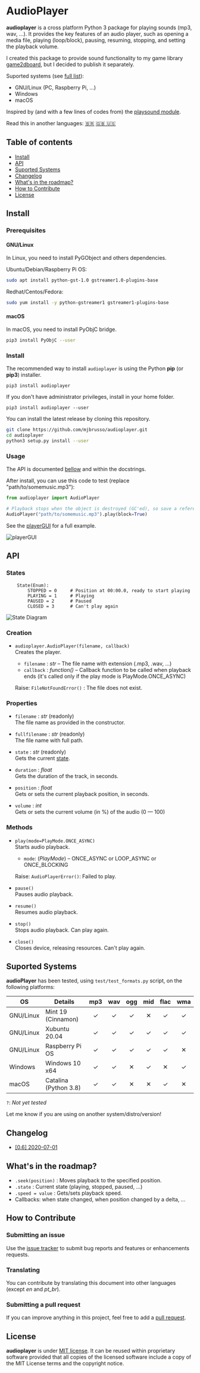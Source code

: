 # AudioPlayer
**audioplayer** is a cross platform Python 3 package for playing sounds (mp3, wav, ...). It provides the key features of an audio player, such as opening a media file, playing (loop/block), pausing, resuming, stopping, and setting the playback volume.

I created this package to provide sound functionality to my game library [game2dboard](https://github.com/mjbrusso/game2dboard), but I decided to publish it separately.

Suported systems (see [full list](#suported-systems)):
- GNU/Linux (PC, Raspberry Pi, ...)
- Windows
- macOS

Inspired by (and with a few lines of codes from) the [playsound module](https://github.com/TaylorSMarks/playsound).

Read this in another languages: [🇧🇷](README-pt_BR.md) [🇬🇧 🇺🇸](README.md)

## Table of contents
* [Install](#Install)
* [API](#API)
* [Suported Systems](#Suported-Systems)
* [Changelog](#changelog)
* [What's in the roadmap?](#whats-in-the-roadmap)
* [How to Contribute](#how-to-contribute)
* [License](#license)
  

## Install

### Prerequisites

#### GNU/Linux
In Linux, you need to install PyGObject and others dependencies.

Ubuntu/Debian/Raspberry Pi OS:
```bash
sudo apt install python-gst-1.0 gstreamer1.0-plugins-base                
```

Redhat/Centos/Fedora:
```bash
sudo yum install -y python-gstreamer1 gstreamer1-plugins-base
```

#### macOS

In macOS, you need to install PyObjC bridge.

```bash
pip3 install PyObjC --user
```

### Install

The recommended way to install `audioplayer` is using the Python **pip** (or **pip3**) installer.

```
pip3 install audioplayer
```

If you don't have administrator privileges, install in your home folder.

```
pip3 install audioplayer --user
```


You can install the latest release by cloning this repository.

```bash
git clone https://github.com/mjbrusso/audioplayer.git 
cd audioplayer
python3 setup.py install --user
```

### Usage

The API is documented [bellow](#API) and within the docstrings. 

After install, you can use this code to test (replace "path/to/somemusic.mp3"):

```python
from audioplayer import AudioPlayer

# Playback stops when the object is destroyed (GC'ed), so save a reference to the object for non-blocking playback.
AudioPlayer("path/to/somemusic.mp3").play(block=True)

```

See the [playerGUI](https://github.com/mjbrusso/AudioPlayer/blob/master/example/) for a full example.

![playerGUI](https://raw.githubusercontent.com/mjbrusso/game2dboard/master/docs/playerGUI.png) 

## API

### States

```python3
    State(Enum):
        STOPPED = 0     # Position at 00:00.0, ready to start playing
        PLAYING = 1     # Playing
        PAUSED = 2      # Paused
        CLOSED = 3      # Can't play again
```

![State Diagram](https://raw.githubusercontent.com/mjbrusso/game2dboard/master/docs/state_diagram.png) 


### Creation

- `audioplayer.AudioPlayer(filename, callback)`<br>
  Creates the player.
    - `filename` : *str* – The file name with extension  (.mp3, .wav, ...)
    - `callback` : *function()* – Callback function to be called when playback ends (it's called only if the play mode is PlayMode.ONCE_ASYNC)
  
  Raise: `FileNotFoundError()` :  The file does not exist.

### Properties

- `filename` : *str*  (readonly)<br> 
  The file name as provided in the constructor.

- `fullfilename` : *str*  (readonly)<br> 
  The file name with full path.

- `state` : *str*  (readonly)<br> 
  Gets the current [state](#states).

- `duration` : *float* <br> 
  Gets the duration of the track, in seconds.

- `position` : *float* <br> 
  Gets or sets the current playback position, in seconds.

- `volume` : *int* <br> 
  Gets or sets the current volume (in %) of the audio (0 — 100)


### Methods

- `play(mode=PlayMode.ONCE_ASYNC)`<br>
  Starts audio playback.
    - `mode`:  (*PlayMode*) –  ONCE_ASYNC or LOOP_ASYNC or ONCE_BLOCKING 

  Raise: `AudioPlayerError()`: Failed to play.

- `pause()`<br>
  Pauses audio playback.

- `resume()`<br>
  Resumes audio playback.
  
- `stop()`<br>
  Stops audio playback. Can play again.

- `close()`<br>
  Closes device, releasing resources. Can't play again.


## Suported Systems

**audioPlayer** has been tested, using `test/test_formats.py` script, on the following platforms:

| OS        | Details                |  mp3  |  wav  |  ogg  |  mid  |  flac  |  wma  |
| --------- | ---------------------- | :---: | :---: | :---: | :---: | :---: | :---: |
| GNU/Linux | Mint 19 (Cinnamon)     |   ✓   |   ✓  |   ✓   |   ✕   |   ✓   |   ✓   |
| GNU/Linux | Xubuntu 20.04          |   ✓   |   ✓  |   ✓   |   ✓   |   ✓   |   ✓   |
| GNU/Linux | Raspberry Pi OS        |   ✓   |   ✓  |   ✓   |   ✓   |   ✓   |   ✕   |
| Windows   | Windows 10 x64         |   ✓   |   ✓  |   ✕   |   ✓   |   ✕   |   ✓   |
| macOS     | Catalina (Python 3.8)  |   ✓   |   ✓  |   ✕   |   ✕   |   ✓   |   ✕   |

`?`: *Not yet tested*

Let me know if you are using on another system/distro/version! 

## Changelog

- [[0.6] 2020-07-01](CHANGELOG.md#06---2020-07-01)

## What's in the roadmap? 
- `.seek(position)` : Moves playback to the specified position.
- `.state` :  Current state (playing, stopped, paused, ...)
- `.speed = value` : Gets/sets playback speed.
- Callbacks: when state changed, when position changed by a delta, ...

## How to Contribute

### Submitting an issue

Use the [issue tracker](https://github.com/mjbrusso/audioplayer/issues) to submit bug reports and features or enhancements requests.


### Translating

You can contribute by translating this document into other languages ​​(except *en* and *pt_br*).

### Submitting a pull request

If you can improve anything in this project, feel free to add a [pull request](https://github.com/mjbrusso/audioplayer/pulls).


## License

**audioplayer** is under [MIT license](https://github.com/mjbrusso/audioplayer/blob/master/LICENSE). It can be reused within proprietary software provided that all copies of the licensed software include a copy of the MIT License terms and the copyright notice.
